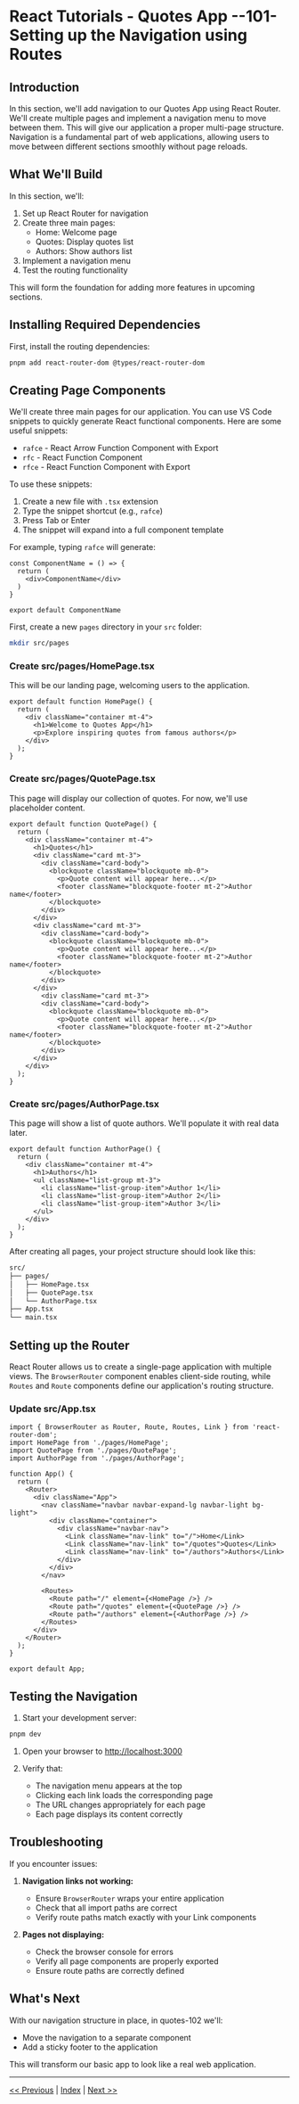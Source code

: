 # React Tutorials - Quotes App  --101- Setting up the Navigation using Routes

## Introduction

In this section, we'll add navigation to our Quotes App using React Router. We'll create multiple pages and implement a navigation menu to move between them. This will give our application a proper multi-page structure. Navigation is a fundamental part of web applications, allowing users to move between different sections smoothly without page reloads.

## What We'll Build

In this section, we'll:

1. Set up React Router for navigation
2. Create three main pages:
   - Home: Welcome page
   - Quotes: Display quotes list
   - Authors: Show authors list
3. Implement a navigation menu
4. Test the routing functionality

This will form the foundation for adding more features in upcoming sections.

## Installing Required Dependencies

First, install the routing dependencies:

```bash
pnpm add react-router-dom @types/react-router-dom
```

## Creating Page Components

We'll create three main pages for our application. You can use VS Code snippets to quickly generate React functional components. Here are some useful snippets:

- `rafce` - React Arrow Function Component with Export
- `rfc` - React Function Component
- `rfce` - React Function Component with Export

To use these snippets:

1. Create a new file with `.tsx` extension
1. Type the snippet shortcut (e.g., `rafce`)
1. Press Tab or Enter
1. The snippet will expand into a full component template

For example, typing `rafce` will generate:

```tsx
const ComponentName = () => {
  return (
    <div>ComponentName</div>
  )
}

export default ComponentName
```

First, create a new `pages` directory in your `src` folder:

```bash
mkdir src/pages
```

### Create src/pages/HomePage.tsx

This will be our landing page, welcoming users to the application.

```tsx
export default function HomePage() {
  return (
    <div className="container mt-4">
      <h1>Welcome to Quotes App</h1>
      <p>Explore inspiring quotes from famous authors</p>
    </div>
  );
}
```

### Create src/pages/QuotePage.tsx

This page will display our collection of quotes. For now, we'll use placeholder content.

``` tsx
export default function QuotePage() {
  return (
    <div className="container mt-4">
      <h1>Quotes</h1>
      <div className="card mt-3">
        <div className="card-body">
          <blockquote className="blockquote mb-0">
            <p>Quote content will appear here...</p>
            <footer className="blockquote-footer mt-2">Author name</footer>
          </blockquote>
        </div>
      </div>
      <div className="card mt-3">
        <div className="card-body">
          <blockquote className="blockquote mb-0">
            <p>Quote content will appear here...</p>
            <footer className="blockquote-footer mt-2">Author name</footer>
          </blockquote>
        </div>
      </div>
        <div className="card mt-3">
        <div className="card-body">
          <blockquote className="blockquote mb-0">
            <p>Quote content will appear here...</p>
            <footer className="blockquote-footer mt-2">Author name</footer>
          </blockquote>
        </div>
      </div>
    </div>
  );
}
```

### Create src/pages/AuthorPage.tsx

This page will show a list of quote authors. We'll populate it with real data later.

```tsx
export default function AuthorPage() {
  return (
    <div className="container mt-4">
      <h1>Authors</h1>
      <ul className="list-group mt-3">
        <li className="list-group-item">Author 1</li>
        <li className="list-group-item">Author 2</li>
        <li className="list-group-item">Author 3</li>
      </ul>
    </div>
  );
}
```

After creating all pages, your project structure should look like this:

```bash
src/
├── pages/
│   ├── HomePage.tsx
│   ├── QuotePage.tsx
│   └── AuthorPage.tsx
├── App.tsx
└── main.tsx
```

## Setting up the Router

React Router allows us to create a single-page application with multiple views. The `BrowserRouter` component enables client-side routing, while `Routes` and `Route` components define our application's routing structure.

### Update src/App.tsx

```tsx
import { BrowserRouter as Router, Route, Routes, Link } from 'react-router-dom';
import HomePage from './pages/HomePage';
import QuotePage from './pages/QuotePage';
import AuthorPage from './pages/AuthorPage';

function App() {
  return (
    <Router>
      <div className="App">
        <nav className="navbar navbar-expand-lg navbar-light bg-light">
          <div className="container">
            <div className="navbar-nav">
              <Link className="nav-link" to="/">Home</Link>
              <Link className="nav-link" to="/quotes">Quotes</Link>
              <Link className="nav-link" to="/authors">Authors</Link>
            </div>
          </div>
        </nav>

        <Routes>
          <Route path="/" element={<HomePage />} />
          <Route path="/quotes" element={<QuotePage />} />
          <Route path="/authors" element={<AuthorPage />} />
        </Routes>
      </div>
    </Router>
  );
}

export default App;
```

## Testing the Navigation

1. Start your development server:

```bash
pnpm dev
```

1. Open your browser to [http://localhost:3000](http://localhost:3000)

1. Verify that:
   - The navigation menu appears at the top
   - Clicking each link loads the corresponding page
   - The URL changes appropriately for each page
   - Each page displays its content correctly

## Troubleshooting

If you encounter issues:

1. **Navigation links not working:**
   - Ensure `BrowserRouter` wraps your entire application
   - Check that all import paths are correct
   - Verify route paths match exactly with your Link components

2. **Pages not displaying:**
   - Check the browser console for errors
   - Verify all page components are properly exported
   - Ensure route paths are correctly defined

## What's Next

With our navigation structure in place, in quotes-102 we'll:

- Move the navigation to a separate component
- Add a sticky footer to the application

This will transform our basic app to look like a real web application.

---

[<< Previous](/tutorial-reactjs/quotes-100) | [Index](/tutorial-reactjs/) | [Next >>](/tutorial-reactjs/quotes-102)
